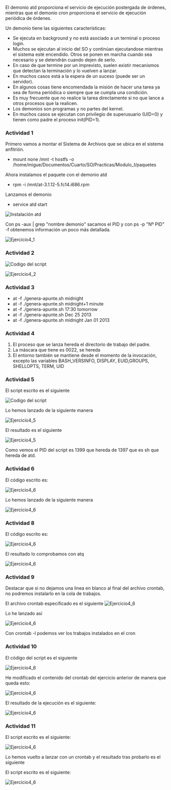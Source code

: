 El demonio atd proporciona el servicio de ejecución postergada de órdenes, mientras que el demonio cron proporciona el servicio de ejecución periódica de órdenes.

Un demonio tiene las siguientes características:

   - Se ejecuta en background y no está asociado a un terminal o proceso login.
   - Muchos se ejecutan al inicio del SO y continúan ejecutandose mientras el sistema esté encendido. Otros se ponen en marcha cuando sea necesario y se detendrán cuando dejen de serlo.
   - En caso de que termine por un imprevisto, suelen existir mecanismos que detectan la terminación y lo vuelven a lanzar.
   - En muchos casos está a la espera de un suceso (puede ser un servidor).
   - En algunos cosas tiene encomendada la misión de hacer una tarea ya sea de forma periódica o siempre que se cumpla una condición.
   - Es muy frecuente que no realice la tarea directamente si no que lance a otros procesos que la realicen.
   - Los demonios son programas y no partes del kernel.
   - En muchos casos se ejecutan con privilegio de superusuario (UID=0) y tienen como padre el proceso init(PID=1).


### Actividad 1

Primero vamos a montar el Sistema de Archivos que se ubica en el sistema anfitrión.

- mount none /mnt -t hostfs -o /home/migue/Documentos/Cuarto/SO/Practicas/Modulo_I/paquetes

Ahora instalamos el paquete con el demonio atd

- rpm -i /mnt/at-3.1.12-5.fc14.i686.rpm

Lanzamos el demonio

- service atd start


![Instalación atd](InstalacionATD.jpeg)

Con ps -aux | grep "nombre demonio" sacamos el PID y con ps -p "Nº PID" -f obtenemos información un poco más detallada.


![Ejercicio4_1](Ejercicio4_1.jpeg)



### Actividad 2

![Codigo del script](Codigo4_2.jpeg)


![Ejercicio4_2](Ejercicio4_2.jpeg)


### Actividad 3

   - at -f ./genera-apunte.sh midnight
   - at -f ./genera-apunte.sh midnight+1 minute
   - at -f ./genera-apunte.sh 17:30 tomorrow
   - at -f ./genera-apunte.sh Dec 25 2013
   - at -f ./genera-apunte.sh midnight Jan 01 2013

### Actividad 4

   1. El proceso que se lanza hereda el directorio de trabajo del padre.
   2. La máscara que tiene es 0022, se hereda
   3. El entorno también se mantiene desde el momento de la invocación, excepto las variables BASH_VERSINFO, DISPLAY, EUID,GROUPS, SHELLOPTS, TERM, UID

### Actividad 5

   El script escrito es el siguiente

   ![Codigo del script](Codigo4_5.jpeg)

   Lo hemos lanzado de la siguiente manera 

   ![Ejercicio4_5](Ejercicio4_5.jpeg)

   El resultado es el siguiente

   ![Ejercicio4_5](Ejercicio4_5_2.jpeg)

   Como vemos el PID del script es 1399 que hereda de 1397 que es sh que hereda de atd.


### Actividad 6

   El código escrito es:

   ![Ejercicio4_6](Ejercicio4_6_2.jpeg)

   Lo hemos lanzado de la siguiente manera 

   ![Ejercicio4_6](Ejercicio4_6.jpeg)


### Actividad 8

   El código escrito es:

   ![Ejercicio4_6](Ejercicio4_8_2.jpeg)

   El resultado lo comprobamos con atq

   ![Ejercicio4_6](Ejercicio4_8.jpeg)




### Actividad 9

Destacar que si no dejamos una linea en blanco al final del archivo crontab, no podremos instalarlo en la cola de trabajos.

El archivo crontab especificado es el siguiente
![Ejercicio4_6](Ejercicio4_9_2.jpeg)

Lo he lanzado así

![Ejercicio4_6](Ejercicio4_9.jpeg)

Con crontab -l podemos ver los trabajos instalados en el cron

### Actividad 10
El código del script es el siguiente

![Ejercicio4_6](Ejercicio4_10.jpeg)

He modificado el contenido del crontab del ejercicio anterior de manera que queda esto:

![Ejercicio4_6](Ejercicio4_10_2.jpeg)


El resultado de la ejecución es el siguiente:

![Ejercicio4_6](Ejercicio4_10_3.jpeg)


### Actividad 11

El script escrito es el siguiente:

![Ejercicio4_6](Ejercicio4_11.jpeg)

Lo hemos vuelto a lanzar con un crontab y el resultado tras probarlo es el siguiente


El script escrito es el siguiente:

![Ejercicio4_6](Ejercicio4_11_2.jpeg)